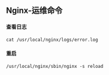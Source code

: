 ## Nginx-运维命令



#### 查看日志

```
cat /usr/local/nginx/logs/error.log
```

#### 重启

```
/usr/local/nginx/sbin/nginx -s reload 
```

